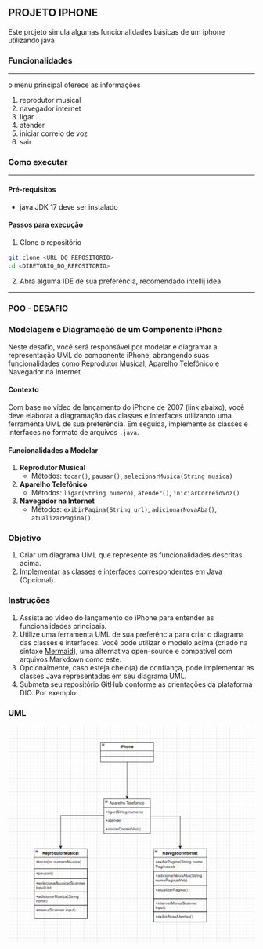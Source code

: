 ## PROJETO IPHONE
Este projeto simula algumas funcionalidades básicas de um iphone utilizando
java

### Funcionalidades
_________________________
o menu principal oferece as informações 
1. reprodutor musical
2. navegador internet
3. ligar
4. atender
5. iniciar correio de voz
6. sair

### Como executar 
_________________________________

#### Pré-requisitos
* java JDK 17 deve ser instalado

#### Passos para execução 
1. Clone o repositório
```bash 
git clone <URL_DO_REPOSITORIO>
cd <DIRETORIO_DO_REPOSITORIO>
```
2. Abra alguma IDE de sua preferência, recomendado intellij idea
_________________________________________

### POO - DESAFIO 
### Modelagem e Diagramação de um Componente iPhone
Neste desafio, você será responsável por modelar e diagramar a representação UML do componente iPhone, abrangendo suas funcionalidades como Reprodutor Musical, Aparelho Telefônico e Navegador na Internet.

#### Contexto
Com base no vídeo de lançamento do iPhone de 2007 (link abaixo), você deve elaborar a diagramação das classes e interfaces utilizando uma ferramenta UML de sua preferência. Em seguida, implemente as classes e interfaces no formato de arquivos `.java`.

#### Funcionalidades a Modelar
1. **Reprodutor Musical**
    - Métodos: `tocar()`, `pausar()`, `selecionarMusica(String musica)`
2. **Aparelho Telefônico**
    - Métodos: `ligar(String numero)`, `atender()`, `iniciarCorreioVoz()`
3. **Navegador na Internet**
    - Métodos: `exibirPagina(String url)`, `adicionarNovaAba()`, `atualizarPagina()`

### Objetivo
1. Criar um diagrama UML que represente as funcionalidades descritas acima.
2. Implementar as classes e interfaces correspondentes em Java (Opcional).

### Instruções
1. Assista ao vídeo do lançamento do iPhone para entender as funcionalidades principais.
2. Utilize uma ferramenta UML de sua preferência para criar o diagrama das classes e interfaces. Você pode utilizar o modelo acima (criado na sintaxe [Mermaid](https://mermaid.js.org/)), uma alternativa open-source e compatível com arquivos Markdown como este.
3. Opcionalmente, caso esteja cheio(a) de confiança, pode implementar as classes Java representadas em seu diagrama UML.
4. Submeta seu repositório GitHub conforme as orientações da plataforma DIO. Por exemplo:

### UML
![ Imagem do Iphone ](https://github.com/Lucazcortez/dio-trilha-java-basico/blob/dispositivo/src/br/com/lucazcortez/dispositivo/assets/iphoneUML.png)
